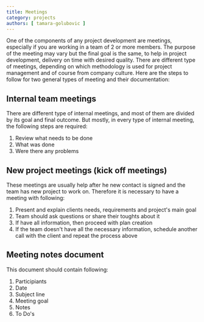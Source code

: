 ```yaml
---
title: Meetings
category: projects
authors: [ tamara-golubovic ]
---
```


One of the components of any project development are meetings, especially if you are working in a team of 2 or more members. The purpose of the meeting may vary but the final goal is the same, to help in project development, delivery on time with desired quality. There are different type of meetings, depending on which methodology is used for project management and of course from company culture. Here are the steps to follow for two general types of meeting and their documentation: 

## Internal team meetings

There are different type of internal meetings, and most of them are divided by its goal and final outcome. But mostly, in every type of internal meeting, the following steps are required: 

1. Review what needs to be done 
2. What was done
3. Were there any problems 

## New project meetings (kick off meetings) 

These meetings are usually help after he new contact is signed and the team has new project to work on. Therefore it is necessary to have a meeting with following:  

1. Present and explain clients needs, requirements and project's main goal
2. Team should ask questions or share their toughts about it 
3. If have all information, then proceed with plan creation 
4. If the team doesn't have all the necessary information, schedule another call with the client and repeat the process above 

## Meeting notes document

This document should contain following: 

1. Participiants
2. Date
3. Subject line
4. Meeting goal 
5. Notes
6. To Do's
